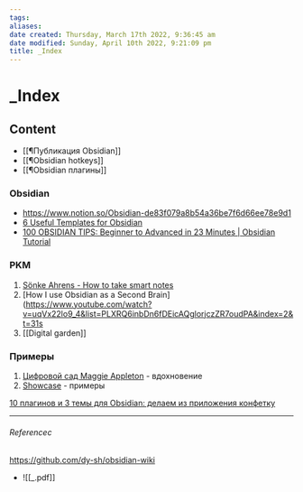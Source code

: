 ```yaml
---
tags: 
aliases: 
date created: Thursday, March 17th 2022, 9:36:45 am
date modified: Sunday, April 10th 2022, 9:21:09 pm
title: _Index
---
```


# _Index

## Content

- [[¶Публикация Obsidian]]
- [[¶Obsidian hotkeys]]
- [[¶Obsidian плагины]]

### Obsidian

- https://www.notion.so/Obsidian-de83f079a8b54a36be7f6d66ee78e9d1
- [6 Useful Templates for Obsidian](https://filipedonadio.com/6-useful-templates-for-obsidian/)
- [100 OBSIDIAN TIPS: Beginner to Advanced in 23 Minutes | Obsidian Tutorial](https://www.youtube.com/watch?v=wKNWMBeGCuU)

### PKM

1. [Sönke Ahrens - How to take smart notes](https://vimeo.com/275530205)
2. [How I use Obsidian as a Second Brain](https://www.youtube.com/watch?v=uqVx22lo9_4&list=PLXRQ6inbDn6fDEicAQglorjczZR7oudPA&index=2&t=31s
3. [[Digital garden]]

### Примеры

1. [Цифровой сад Maggie Appleton](https://maggieappleton.com/about) - вдохновение
2. [Showcase](https://quartz.jzhao.xyz/notes/showcase/) - примеры

[10 плагинов и 3 темы для Obsidian: делаем из приложения конфетку](https://fedorovpishet.ru/pimp-my-obsidian/)

---

###### Referencec

https://github.com/dy-sh/obsidian-wiki

- ![[_.pdf]]
